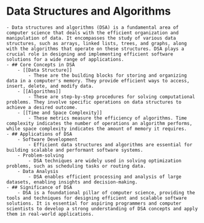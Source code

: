 # Data Structures and Algorithms
	- Data structures and algorithms (DSA) is a fundamental area of computer science that deals with the efficient organization and manipulation of data. It encompasses the study of various data structures, such as arrays, linked lists, trees, and graphs, along with the algorithms that operate on these structures. DSA plays a crucial role in designing and implementing efficient software solutions for a wide range of applications.
	- ## Core Concepts in DSA
		- [[Data Structure]]
			- These are the building blocks for storing and organizing data in a computer's memory. They provide efficient ways to access, insert, delete, and modify data.
		- [[Algorithms]]
			- These are step-by-step procedures for solving computational problems. They involve specific operations on data structures to achieve a desired outcome.
		- [[Time and Space Complexity]]
			- These metrics measure the efficiency of algorithms. Time complexity indicates the number of operations an algorithm performs, while space complexity indicates the amount of memory it requires.
	- ## Applications of DSA
		- Software Development
			- Efficient data structures and algorithms are essential for building scalable and performant software systems.
		- Problem-solving
			- DSA techniques are widely used in solving optimization problems, such as scheduling tasks or routing data.
		- Data Analysis
			- DSA enables efficient processing and analysis of large datasets, enabling insights and decision-making.
	- ## Significance of DSA
		- DSA is a foundational pillar of computer science, providing the tools and techniques for designing efficient and scalable software solutions. It is essential for aspiring programmers and computer scientists to develop a strong understanding of DSA concepts and apply them in real-world applications.